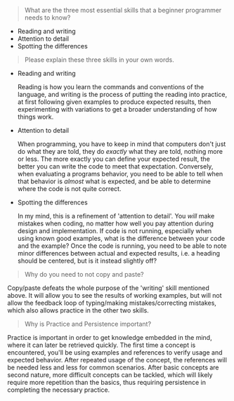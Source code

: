 > What are the three most essential skills that a beginner programmer needs to know?

- Reading and writing
- Attention to detail
- Spotting the differences

> Please explain these three skills in your own words.

- Reading and writing

    Reading is how you learn the commands and conventions of the language, and writing is the process of putting
    the reading into practice, at first following given examples to produce expected results, then experimenting with
    variations to get a broader understanding of how things work.


- Attention to detail

    When programming, you have to keep in mind that computers don't just do what they are told, they do *exactly* what
    they are told, nothing more or less.
    The more exactly you can define your expected result, the better you can write the code to meet that expectation.
    Conversely, when evaluating a programs behavior, you need to be able to tell when that behavior is *almost* what is expected,
    and be able to determine where the code is not quite correct.


- Spotting the differences

    In my mind, this is a refinement of 'attention to detail'. You _will_ make mistakes when coding, no matter how well you pay
    attention during design and implementation.  If code is not running, especially when using known good examples, what is
    the difference between your code and the example?
    Once the code is running, you need to be able to note minor differences between actual and expected results,
    i.e. a heading should be centered, but is it instead slightly off?


> Why do you need to not copy and paste?

Copy/paste defeats the whole purpose of the 'writing' skill mentioned above. It will allow you to see the results of
working examples, but will not allow the feedback loop of typing/making mistakes/correcting mistakes, which also allows practice
in the other two skills.


> Why is Practice and Persistence important?

Practice is important in order to get knowledge embedded in the mind, where it can later be retrieved quickly.  The first time
a concept is encountered, you'll be using examples and references to verify usage and expected behavior. After repeated
usage of the concept, the references will be needed less and less for common scenarios.  After basic concepts are second nature,
more difficult concepts can be tackled, which will likely require more repetition than the basics, thus requiring persistence
in completing the necessary practice.


